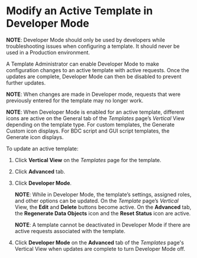 # Modify an Active Template in Developer Mode

**NOTE**: Developer Mode should only be used by developers while
troubleshooting issues when configuring a template. It should never be
used in a Production environment.

A Template Administrator can enable Developer Mode to make configuration
changes to an active template with active requests. Once the updates are
complete, Developer Mode can then be disabled to prevent further
updates.

**NOTE**: When changes are made in Developer mode, requests that were
previously entered for the template may no longer work.

<span style="font-weight: bold;">NOTE</span>: When Developer Mode is
enabled for an active template, different icons are active on the
General tab of the <span style="font-style: italic;">Templates</span>
page’s <span style="font-style: italic;">Vertical</span> View depending
on the template type. For custom templates, the Generate Custom icon
displays. For BDC script and GUI script templates, the Generate icon
displays.

To update an active template:

1.  Click **Vertical View** on the *Templates* page for the template.

2.  Click **Advanced** tab.

3.  Click **Developer Mode**.
    
    **NOTE**: While in Developer Mode, the template’s settings, assigned
    roles, and other options can be updated. On the *Template* page’s
    *Vertical* View, the **Edit** and **Delete** buttons become active.
    On the **Advanced** tab, the **Regenerate Data Objects** icon and
    the **Reset Status** icon are active.
    
    **NOTE**: A template cannot be deactivated in Developer Mode if
    there are active requests associated with the template.

4.  Click **Developer Mode** on the **Advanced** tab of the *Templates*
    page's Vertical View when updates are complete to turn Developer
    Mode off.
